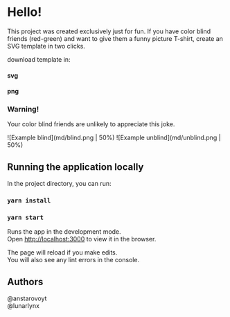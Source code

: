 # Hello!

This project was created exclusively just for fun. If you have color blind friends (red-green) and want to give them a funny picture T-shirt, create an SVG template in two clicks.

download template in:
#### svg
#### png

### Warning!
Your color blind friends are unlikely to appreciate this joke.

![Example blind](md/blind.png | 50%)
![Example unblind](md/unblind.png | 50%)

## Running the application locally

In the project directory, you can run:

### `yarn install`
### `yarn start`

Runs the app in the development mode.\
Open [http://localhost:3000](http://localhost:3000) to view it in the browser.

The page will reload if you make edits.\
You will also see any lint errors in the console.

## Authors
@anstarovoyt\
@lunarlynx
